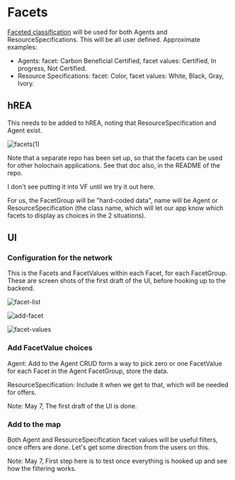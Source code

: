 # Facets

[Faceted classification](https://en.wikipedia.org/wiki/Faceted_classification) will be used for both Agents and ResourceSpecifications. This will be all user defined. Approximate examples:
* Agents: facet: Carbon Beneficial Certified, facet values: Certified, In progress, Not Certified.
* Resource Specifications: facet: Color, facet values: White, Black, Gray, Ivory.

## hREA

This needs to be added to hREA, noting that ResourceSpecification and Agent exist.

![facets(1)](https://user-images.githubusercontent.com/3776081/236702414-0709cbde-3edb-49f1-a14d-9442e899ab5e.png)


Note that a separate repo has been set up, so that the facets can be used for other holochain applications. See that doc also, in the README of the repo.

I don't see putting it into VF until we try it out here.

For us, the FacetGroup will be "hard-coded data", name will be Agent or ResourceSpecification (the class name, which will let our app know which facets to display as choices in the 2 situations).

## UI

### Configuration for the network

This is the Facets and FacetValues within each Facet, for each FacetGroup. These are screen shots of the first draft of the UI, before hooking up to the backend. 

![facet-list](https://user-images.githubusercontent.com/3776081/236702038-9e7b5a7b-5bd1-49ad-b826-bec293adb0fa.png)

![add-facet](https://user-images.githubusercontent.com/3776081/236702046-aff7675e-c309-4aa1-8812-1eaf534b58e2.png)

![facet-values](https://user-images.githubusercontent.com/3776081/236702049-47c07f88-7c93-4b50-ba20-6111f95b27bc.png)

### Add FacetValue choices

Agent: Add to the Agent CRUD form a way to pick zero or one FacetValue for each Facet in the Agent FacetGroup, store the data.

ResourceSpecification: Include it when we get to that, which will be needed for offers.

Note: May 7, The first draft of the UI is done.

### Add to the map

Both Agent and ResourceSpecification facet values will be useful filters, once offers are done.  Let's get some direction from the users on this.

Note: May 7, First step here is to test once everything is hooked up and see how the filtering works.

